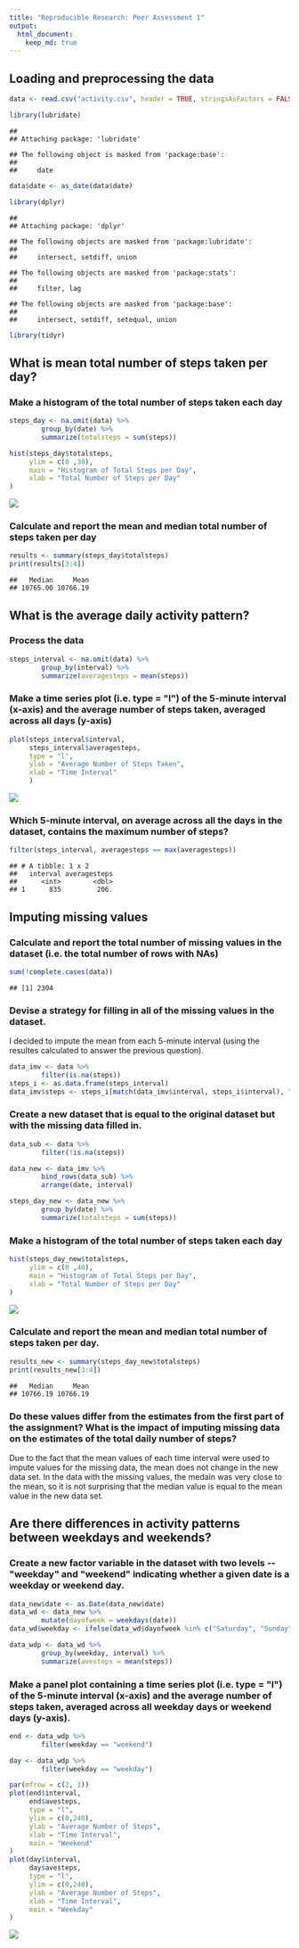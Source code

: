 ```yaml
---
title: "Reproducible Research: Peer Assessment 1"
output: 
  html_document:
    keep_md: true
---
```



## Loading and preprocessing the data

```r
data <- read.csv("activity.csv", header = TRUE, stringsAsFactors = FALSE)

library(lubridate)
```

```
## 
## Attaching package: 'lubridate'
```

```
## The following object is masked from 'package:base':
## 
##     date
```

```r
data$date <- as_date(data$date)

library(dplyr)
```

```
## 
## Attaching package: 'dplyr'
```

```
## The following objects are masked from 'package:lubridate':
## 
##     intersect, setdiff, union
```

```
## The following objects are masked from 'package:stats':
## 
##     filter, lag
```

```
## The following objects are masked from 'package:base':
## 
##     intersect, setdiff, setequal, union
```

```r
library(tidyr)
```


## What is mean total number of steps taken per day?

### Make a histogram of the total number of steps taken each day


```r
steps_day <- na.omit(data) %>%
        group_by(date) %>%
        summarize(totalsteps = sum(steps))

hist(steps_day$totalsteps, 
     ylim = c(0 ,30),
     main = "Histogram of Total Steps per Day",
     xlab = "Total Number of Steps per Day"
)
```

![](PA1_files/figure-html/unnamed-chunk-2-1.png)<!-- -->

### Calculate and report the mean and median total number of steps taken per day

```r
results <- summary(steps_day$totalsteps)
print(results[3:4])
```

```
##   Median     Mean 
## 10765.00 10766.19
```

## What is the average daily activity pattern?

### Process the data

```r
steps_interval <- na.omit(data) %>%
        group_by(interval) %>%
        summarize(averagesteps = mean(steps))
```

### Make a time series plot (i.e. type = "l") of the 5-minute interval (x-axis) and the average number of steps taken, averaged across all days (y-axis)

```r
plot(steps_interval$interval,
     steps_interval$averagesteps,
     type = "l",
     ylab = "Average Number of Steps Taken",
     xlab = "Time Interval"
     )
```

![](PA1_files/figure-html/unnamed-chunk-5-1.png)<!-- -->

### Which 5-minute interval, on average across all the days in the dataset, contains the maximum number of steps?

```r
filter(steps_interval, averagesteps == max(averagesteps))
```

```
## # A tibble: 1 x 2
##   interval averagesteps
##      <int>        <dbl>
## 1      835         206.
```


## Imputing missing values

### Calculate and report the total number of missing values in the dataset (i.e. the total number of rows with NAs)


```r
sum(!complete.cases(data))
```

```
## [1] 2304
```

### Devise a strategy for filling in all of the missing values in the dataset.  
I decided to impute the mean from each 5-minute interval (using the resultes calculated to answer the previous question). 

```r
data_imv <- data %>%
        filter(is.na(steps))
steps_i <- as.data.frame(steps_interval)
data_imv$steps <- steps_i[match(data_imv$interval, steps_i$interval), "averagesteps"]
```

### Create a new dataset that is equal to the original dataset but with the missing data filled in.

```r
data_sub <- data %>% 
        filter(!is.na(steps))

data_new <- data_imv %>%
        bind_rows(data_sub) %>%
        arrange(date, interval)

steps_day_new <- data_new %>%
        group_by(date) %>%
        summarize(totalsteps = sum(steps))
```


### Make a histogram of the total number of steps taken each day

```r
hist(steps_day_new$totalsteps, 
     ylim = c(0 ,40),
     main = "Histogram of Total Steps per Day",
     xlab = "Total Number of Steps per Day"
)
```

![](PA1_files/figure-html/unnamed-chunk-10-1.png)<!-- -->

### Calculate and report the mean and median total number of steps taken per day. 

```r
results_new <- summary(steps_day_new$totalsteps)
print(results_new[3:4])
```

```
##   Median     Mean 
## 10766.19 10766.19
```

### Do these values differ from the estimates from the first part of the assignment? What is the impact of imputing missing data on the estimates of the total daily number of steps?
Due to the fact that the mean values of each time interval were used to impute values for the missing data, the mean does not change in the new data set.  In the data with the missing values, the medain was very close to the mean, so it is not surprising that the median value is equal to the mean value in the new data set.

## Are there differences in activity patterns between weekdays and weekends?

### Create a new factor variable in the dataset with two levels -- "weekday" and "weekend" indicating whether a given date is a weekday or weekend day.

```r
data_new$date <- as.Date(data_new$date)
data_wd <- data_new %>%
        mutate(dayofweek = weekdays(date))
data_wd$weekday <- ifelse(data_wd$dayofweek %in% c("Saturday", "Sunday"), "weekend", "weekday")

data_wdp <- data_wd %>%
        group_by(weekday, interval) %>%
        summarize(avesteps = mean(steps))
```

### Make a panel plot containing a time series plot (i.e. type = "l") of the 5-minute interval (x-axis) and the average number of steps taken, averaged across all weekday days or weekend days (y-axis).

```r
end <- data_wdp %>% 
        filter(weekday == "weekend")

day <- data_wdp %>% 
        filter(weekday == "weekday")

par(mfrow = c(2, 1))
plot(end$interval,
     end$avesteps,
     type = "l",
     ylim = c(0,240),
     ylab = "Average Number of Steps",
     xlab = "Time Interval",
     main = "Weekend"
)
plot(day$interval,
     day$avesteps,
     type = "l",
     ylim = c(0,240),
     ylab = "Average Number of Steps",
     xlab = "Time Interval",
     main = "Weekday"
)
```

![](PA1_files/figure-html/unnamed-chunk-13-1.png)<!-- -->
